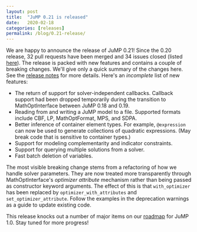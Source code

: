 ```yaml
---
layout: post
title:  "JuMP 0.21 is released"
date:   2020-02-18
categories: [releases]
permalink: /blog/0.21-release/
---
```


We are happy to announce the release of JuMP 0.21! Since the 0.20 release,
32 pull requests have been merged and 34 issues closed
(listed [here](https://github.com/JuliaOpt/JuMP.jl/releases/tag/v0.21.0)).
The release is packed with new features and contains a couple of breaking
changes. We'll give only a quick summary of the changes here. See the
[release notes](https://github.com/JuliaOpt/JuMP.jl/blob/master/NEWS.md#version-021-feb-16-2020) for more details. Here's an *incomplete* list of new features:

- The return of support for solver-independent callbacks. Callback support had
been dropped temporarily during the transition to MathOptInterface between
JuMP 0.18 and 0.19.
- Reading from and writing a JuMP model to a file. Supported formats include
CBF, LP, MathOptFormat, MPS, and SDPA.
- Better inference of container element types. For example, `@expression` can
now be used to generate collections of quadratic expressions.
(May break code that is sensitive to container types.)
- Support for modeling complementarity and indicator constraints.
- Support for querying multiple solutions from a solver.
- Fast batch deletion of variables.

The most visible breaking change stems from a refactoring of how we handle
solver parameters. They are now treated more transparently through
MathOptInterface's *optimizer attribute* mechanism rather than being passed
as constructor keyword arguments. The effect of this is that `with_optimizer`
has been replaced by `optimizer_with_attributes` and `set_optimizer_attribute`.
Follow the examples in the deprecation warnings as a guide to update existing
code.

This release knocks out a number of major items on our
[roadmap](http://www.juliaopt.org/JuMP.jl/v0.21.0/roadmap/) for JuMP 1.0. Stay
tuned for more progress!
